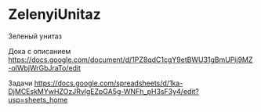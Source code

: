 # ZelenyiUnitaz
Зеленый унитаз

Дока с описанием
https://docs.google.com/document/d/1PZ8qdC1cgY9etBWU31gBmUPij9MZ-olWbjWrGbJraTo/edit

Задачи
https://docs.google.com/spreadsheets/d/1ka-DjMCEskMYwHZOzJRvlgEZpGA5g-WNFh_pH3sF3y4/edit?usp=sheets_home

